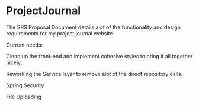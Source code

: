 # ProjectJournal

The SRS Proposal Document details alot of the functionality and design requirements for my project journal website.

Current needs:

Clean up the front-end and implement cohesive styles to bring it all together nicely.

Reworking the Service layer to remove alot of the direct repository calls.

Spring Security

File Uploading
